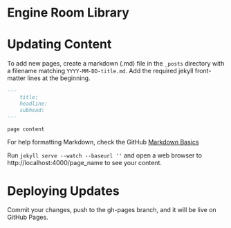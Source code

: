 # Engine Room Library

# Updating Content

To add new pages, create a markdown (.md) file in the `_posts` directory with a filename matching `YYYY-MM-DD-title.md`. Add the required jekyll front-matter lines at the beginning.

``` markdown
---
    title: 
    headline:
    subhead: 
---

page content
```

For help formatting Markdown, check the GitHub [Markdown Basics](https://help.github.com/articles/markdown-basics/)

Run `jekyll serve --watch --baseurl ''` and open a web browser to http://localhost:4000/page_name to see your content.

# Deploying Updates

Commit your changes, push to the gh-pages branch, and it will be live on GitHub Pages.
